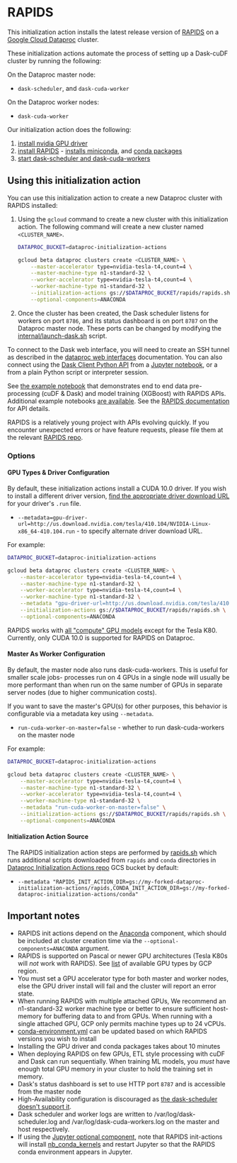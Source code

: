 # RAPIDS

This initialization action installs the latest release version of [RAPIDS](https://rapids.ai/) on a [Google Cloud Dataproc](https://cloud.google.com/dataproc) cluster. 

These initialization actions automate the process of setting up a Dask-cuDF cluster by running the following:

On the Dataproc master node:
- `dask-scheduler`, and `dask-cuda-worker`

On the Dataproc worker nodes:
- `dask-cuda-worker`

Our initialization action does the following:
1. [install nvidia GPU driver](internal/install-gpu-driver.sh)
2. [install RAPIDS](rapids.sh) - [installs miniconda](https://github.com/GoogleCloudPlatform/dataproc-initialization-actions/tree/master/conda), and [conda packages](internal/conda-environment.yml)
3. [start dask-scheduler and dask-cuda-workers](internal/launch-dask.sh)

## Using this initialization action
You can use this initialization action to create a new Dataproc cluster with RAPIDS installed:

1. Using the `gcloud` command to create a new cluster with this initialization action. The following command will create a new cluster named `<CLUSTER_NAME>`.

    ```bash
    DATAPROC_BUCKET=dataproc-initialization-actions

    gcloud beta dataproc clusters create <CLUSTER_NAME> \
        --master-accelerator type=nvidia-tesla-t4,count=4 \
        --master-machine-type n1-standard-32 \
        --worker-accelerator type=nvidia-tesla-t4,count=4 \
        --worker-machine-type n1-standard-32 \
        --initialization-actions gs://$DATAPROC_BUCKET/rapids/rapids.sh \
        --optional-components=ANACONDA
    ```

2. Once the cluster has been created, the Dask scheduler listens for workers on port `8786`, and its status dashboard is on port `8787` on the Dataproc master node. These ports can be changed by modifying the [internal/launch-dask.sh](launch-dask.sh) script.

To connect to the Dask web interface, you will need to create an SSH tunnel as described in the [dataproc web interfaces](https://cloud.google.com/dataproc/cluster-web-interfaces) documentation. You can also connect using the [Dask Client Python API](http://distributed.dask.org/en/latest/client.html) from a [Jupyter notebook](https://cloud.google.com/dataproc/docs/concepts/components/jupyter), or a from a plain Python script or interpreter session.

See [the example notebook](https://github.com/rapidsai/notebooks-extended/tree/master/advanced/E2E/taxi/NYCTaxi-E2E.ipynb) that demonstrates end to end data pre-processing (cuDF & Dask) and model training (XGBoost) with RAPIDS APIs. Additional example notebooks [are available](https://github.com/rapidsai/notebooks). See the [RAPIDS documentation](https://docs.rapids.ai/) for API details.

RAPIDS is a relatively young project with APIs evolving quickly. If you encounter unexpected errors or have feature requests, please file them at the relevant [RAPIDS repo](https://github.com/rapidsai).

### Options

#### GPU Types & Driver Configuration

By default, these initialization actions install a CUDA 10.0 driver. If you wish to install a different driver version, [find the appropriate driver download URL](https://www.nvidia.com/Download/index.aspx?lang=en-us) for your driver's `.run` file.

* `--metadata=gpu-driver-url=http://us.download.nvidia.com/tesla/410.104/NVIDIA-Linux-x86_64-410.104.run` - to specify alternate driver download URL.

For example:

```bash
DATAPROC_BUCKET=dataproc-initialization-actions

gcloud beta dataproc clusters create <CLUSTER_NAME> \
    --master-accelerator type=nvidia-tesla-t4,count=4 \
    --master-machine-type n1-standard-32 \
    --worker-accelerator type=nvidia-tesla-t4,count=4 \
    --worker-machine-type n1-standard-32 \
    --metadata "gpu-driver-url=http://us.download.nvidia.com/tesla/410.104/NVIDIA-Linux-x86_64-410.104.run" \
    --initialization-actions gs://$DATAPROC_BUCKET/rapids/rapids.sh \
    --optional-components=ANACONDA
```

RAPIDS works with [all "compute" GPU models](https://cloud.google.com/compute/docs/gpus/) except for the Tesla K80. Currently, only CUDA 10.0 is supported for RAPIDS on Dataproc.

#### Master As Worker Configuration

By default, the master node also runs dask-cuda-workers. This is useful for smaller scale jobs- processes run on 4 GPUs in a single node will usually be more performant than when run on the same number of GPUs in separate server nodes (due to higher communication costs).

If you want to save the master's GPU(s) for other purposes, this behavior is configurable via a metadata key using `--metadata`.

* `run-cuda-worker-on-master=false` - whether to run dask-cuda-workers on the master node

For example:
```bash
DATAPROC_BUCKET=dataproc-initialization-actions

gcloud beta dataproc clusters create <CLUSTER_NAME> \
    --master-accelerator type=nvidia-tesla-t4,count=4 \
    --master-machine-type n1-standard-32 \
    --worker-accelerator type=nvidia-tesla-t4,count=4 \
    --worker-machine-type n1-standard-32 \
    --metadata "run-cuda-worker-on-master=false" \
    --initialization-actions gs://$DATAPROC_BUCKET/rapids/rapids.sh \
    --optional-components=ANACONDA
```

#### Initialization Action Source

The RAPIDS initialization action steps are performed by [rapids.sh](rapids.sh) which runs additional scripts downloaded from `rapids` and `conda` directories in [Dataproc Initialization Actions repo](https://pantheon.corp.google.com/storage/browser/dataproc-initialization-actions) GCS bucket by default:

* `--metadata "RAPIDS_INIT_ACTION_DIR=gs://my-forked-dataproc-initialization-actions/rapids,CONDA_INIT_ACTION_DIR=gs://my-forked-dataproc-initialization-actions/conda"`


## Important notes
* RAPIDS init actions depend on the [Anaconda](https://cloud.google.com/dataproc/docs/concepts/components/anaconda) component, which should be included at cluster creation time via the `--optional-components=ANACONDA` argument.
* RAPIDS is supported on Pascal or newer GPU architectures (Tesla K80s will _not_ work with RAPIDS). See [list](https://cloud.google.com/compute/docs/gpus/) of available GPU types by GCP region.
* You must set a GPU accelerator type for both master and worker nodes, else the GPU driver install will fail and the cluster will report an error state.
* When running RAPIDS with multiple attached GPUs, We recommend an n1-standard-32 worker machine type or better to ensure sufficient host-memory for buffering data to and from GPUs. When running with a single attached GPU, GCP only permits machine types up to 24 vCPUs.
* [conda-environment.yml](internal/conda-environment.yml) can be updated based on which RAPIDS versions you wish to install
* Installing the GPU driver and conda packages takes about 10 minutes
* When deploying RAPIDS on few GPUs, ETL style processing with cuDF and Dask can run sequentially. When training ML models, you _must_ have enough total GPU memory in your cluster to hold the training set in memory.
* Dask's status dashboard is set to use HTTP port `8787` and is accessible from the master node
* High-Availability configuration is discouraged as [the dask-scheduler doesn't support it](https://github.com/dask/distributed/issues/1072).
* Dask scheduler and worker logs are written to /var/log/dask-scheduler.log and /var/log/dask-cuda-workers.log on the master and host respectively.
* If using the [Jupyter optional component](https://cloud.google.com/dataproc/docs/concepts/components/jupyter), note that RAPIDS init-actions will install [nb_conda_kernels](https://github.com/Anaconda-Platform/nb_conda_kernels) and restart Jupyter so that the RAPIDS conda environment appears in Jupyter.
